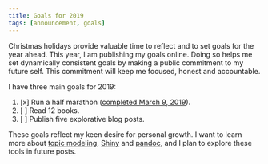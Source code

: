 ```yaml
---
title: Goals for 2019
tags: [announcement, goals]
---
```


Christmas holidays provide valuable time to reflect and to set goals for the year ahead.
This year, I am publishing my goals online.
Doing so helps me set dynamically consistent goals by making a public commitment to my future self.
This commitment will keep me focused, honest and accountable.

I have three main goals for 2019:

1. [x] Run a half marathon ([completed March 9, 2019](https://www.strava.com/activities/2200007192)).
2. [ ] Read 12 books.
3. [ ] Publish five explorative blog posts.

These goals reflect my keen desire for personal growth.
I want to learn more about [topic modeling](https://en.wikipedia.org/wiki/Topic_model), [Shiny](https://shiny.rstudio.com) and [pandoc](http://pandoc.org), and I plan to explore these tools in future posts.

